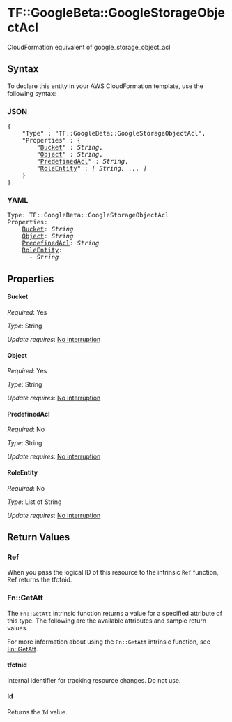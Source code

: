 # TF::GoogleBeta::GoogleStorageObjectAcl

CloudFormation equivalent of google_storage_object_acl

## Syntax

To declare this entity in your AWS CloudFormation template, use the following syntax:

### JSON

<pre>
{
    "Type" : "TF::GoogleBeta::GoogleStorageObjectAcl",
    "Properties" : {
        "<a href="#bucket" title="Bucket">Bucket</a>" : <i>String</i>,
        "<a href="#object" title="Object">Object</a>" : <i>String</i>,
        "<a href="#predefinedacl" title="PredefinedAcl">PredefinedAcl</a>" : <i>String</i>,
        "<a href="#roleentity" title="RoleEntity">RoleEntity</a>" : <i>[ String, ... ]</i>
    }
}
</pre>

### YAML

<pre>
Type: TF::GoogleBeta::GoogleStorageObjectAcl
Properties:
    <a href="#bucket" title="Bucket">Bucket</a>: <i>String</i>
    <a href="#object" title="Object">Object</a>: <i>String</i>
    <a href="#predefinedacl" title="PredefinedAcl">PredefinedAcl</a>: <i>String</i>
    <a href="#roleentity" title="RoleEntity">RoleEntity</a>: <i>
      - String</i>
</pre>

## Properties

#### Bucket

_Required_: Yes

_Type_: String

_Update requires_: [No interruption](https://docs.aws.amazon.com/AWSCloudFormation/latest/UserGuide/using-cfn-updating-stacks-update-behaviors.html#update-no-interrupt)

#### Object

_Required_: Yes

_Type_: String

_Update requires_: [No interruption](https://docs.aws.amazon.com/AWSCloudFormation/latest/UserGuide/using-cfn-updating-stacks-update-behaviors.html#update-no-interrupt)

#### PredefinedAcl

_Required_: No

_Type_: String

_Update requires_: [No interruption](https://docs.aws.amazon.com/AWSCloudFormation/latest/UserGuide/using-cfn-updating-stacks-update-behaviors.html#update-no-interrupt)

#### RoleEntity

_Required_: No

_Type_: List of String

_Update requires_: [No interruption](https://docs.aws.amazon.com/AWSCloudFormation/latest/UserGuide/using-cfn-updating-stacks-update-behaviors.html#update-no-interrupt)

## Return Values

### Ref

When you pass the logical ID of this resource to the intrinsic `Ref` function, Ref returns the tfcfnid.

### Fn::GetAtt

The `Fn::GetAtt` intrinsic function returns a value for a specified attribute of this type. The following are the available attributes and sample return values.

For more information about using the `Fn::GetAtt` intrinsic function, see [Fn::GetAtt](https://docs.aws.amazon.com/AWSCloudFormation/latest/UserGuide/intrinsic-function-reference-getatt.html).

#### tfcfnid

Internal identifier for tracking resource changes. Do not use.

#### Id

Returns the <code>Id</code> value.

